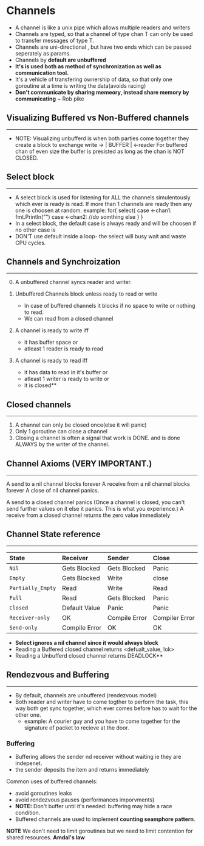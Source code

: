 
# Channels
- A channel is like a unix pipe which allows multiple readers and writers
- Channels are typed, so that a channel of type chan T can only be used to transfer messages of type T. 
- Channels are uni-directional , but have two ends which can be passed seperately as params.
- Channels by **default are unbuffered**
- **It's is used both as method of synchronization as well as communication tool.**
- It's a vehicle of transfering ownership of data, so that only one goroutine at a time is writing the data(avoids racing)
- **Don't communicate by sharing memeory, instead share memory by communicating** ~ Rob pike

## Visualizing Buffered vs Non-Buffered channels
------------------------------------------------------------------
- NOTE: Visualizing unbufferd is when both parties come together they create a block to exchange
    write -> | BUFFER | <-reader
    For buffered chan of even size the buffer is presisted as long as the chan is NOT CLOSED.

## Select block
---------------------------------------------------
- A select block is used for listening for ALL the channels simulentously which ever is ready is read. If more than 1 channels are ready then any one is choosen at random.
    example:
        for{
            select{
                case <-chan1:
                    fmt.Println("")
                case <-chan2:
                    //do somthing else
            }
        }
- In a select block, the default case is always  ready and will be choosen if no other case is
- DON'T use default inside a loop- the select will busy wait and waste CPU cycles.
## Channels and Synchroization
-----------------------------------------------------
0. A unbuffered channel syncs reader and writer.
1. Unbuffered Channels block unless ready to read or write
    - In case of buffered channels it blocks if no space to write or nothing to read.
    - We can read from a closed channel

2. A channel is ready to write iff 
    - it has buffer space or
    - atleast 1 reader is ready to read
3. A channel is ready to read iff 
    - it has data to read in it's buffer or 
    - atleast 1 writer is ready to write or 
    - it is closed**

## Closed channels
-----------------------------------------------------
1. A channel can only be closed once(else it will panic)
2. Only 1 goroutine can close a channel
3. Closing a channel is often a signal that work is DONE. and is done ALWAYS by the writer of the channel.


## Channel Axioms (VERY IMPORTANT.)
-------------------------------------------
A send to a nil channel blocks forever
A receive from a nil channel blocks forever
A close of nil channel panics.

A send to a closed channel panics (Once a channel is closed, you can't send further values on it else it panics. This is what you experience.)
A receive from a closed channel returns the zero value immediately



## Channel State reference
-------------------------------------------
| State                 | Receiver     | Sender       | Close          |
| :------------------  | :-------    | :-------   | :-------     |
| `Nil`                 | Gets Blocked | Gets Blocked | Panic          |
| `Empty`               | Gets Blocked | Write        | close          |  
| `Partially_Empty`     | Read         | Write        | Read           |
| `Full`                | Read         | Gets Blocked | Panic          |
| `Closed`              | Default Value| Panic        | Panic          |  
| `Receiver-only`       | OK           | Compile Error| Compiler Error |
| `Send-only`           | Compile Error| OK           |  OK            |

- **Select ignores a nil channel since it would always block**
- Reading a Buffered closed channel returns <defualt_value, !ok>
- Reading a Unbufferd closed channel returns DEADLOCK**

## Rendezvous and Buffering
-------------------------------------------------
- By default, channels are unbuffered (rendezvous model)
- Both reader and writer have to come togther to perform the task, this way both get sync together, which ever comes before has to wait for the other one.
    - example: A courier guy and you have to come together for the signature of packet to recieve at the door.

### Buffering
- Buffering allows the sender nd receiver without waiting ie they are indepenet.
- the sender deposits the item and returns immediately

Common uses of buffered channels:
-  avoid goroutines leaks
-  avoid rendezvous pauses (performances imporvments)
- **NOTE:** Don't buffer until it's needed: buffering may hide a race condition.
- Buffered channels are used to implement **counting seamphore pattern**.


**NOTE** We don't need to limit goroutines but we need to limit contention for shared resources.
**Amdal's law**


